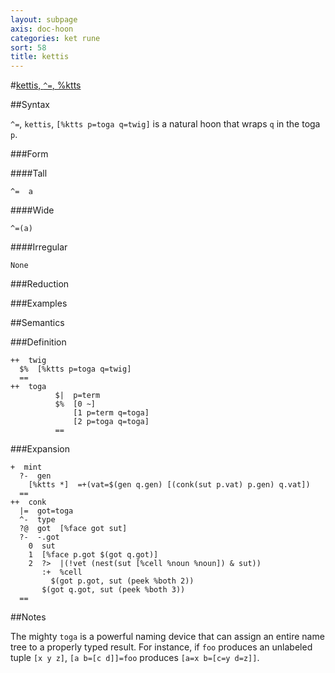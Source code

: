 ```yaml
---
layout: subpage
axis: doc-hoon
categories: ket rune
sort: 58
title: kettis
---
```




#[kettis, `^=`, %ktts](#ktts)

##Syntax

`^=`, `kettis`, `[%ktts p=toga q=twig]` is a natural hoon that wraps `q` in the toga `p`.

###Form

####Tall

    ^=  a

####Wide

    ^=(a)

####Irregular

    None

###Reduction

###Examples

##Semantics

###Definition

    ++  twig  
      $%  [%ktts p=toga q=twig]
      ==
    ++  toga
              $|  p=term
              $%  [0 ~]
                  [1 p=term q=toga]
                  [2 p=toga q=toga]
              == 

###Expansion

    +  mint
      ?-  gen
        [%ktts *]  =+(vat=$(gen q.gen) [(conk(sut p.vat) p.gen) q.vat])
      ==
    ++  conk
      |=  got=toga
      ^-  type
      ?@  got  [%face got sut]
      ?-  -.got
        0  sut
        1  [%face p.got $(got q.got)]
        2  ?>  |(!vet (nest(sut [%cell %noun %noun]) & sut))
           :+  %cell
             $(got p.got, sut (peek %both 2)) 
           $(got q.got, sut (peek %both 3))
      ==

##Notes

The mighty `toga` is a powerful naming device that can assign an
entire name tree to a properly typed result.  For instance, if
`foo` produces an unlabeled tuple `[x y z]`, `[a b=[c d]]=foo` produces `[a=x b=[c=y d=z]]`.
